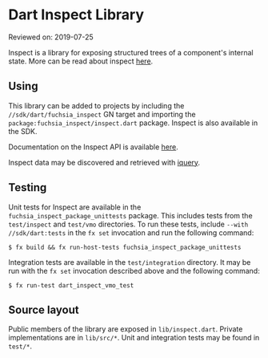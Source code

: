 # Dart Inspect Library

Reviewed on: 2019-07-25

Inspect is a library for exposing structured trees of a component's internal
state. More can be read about inspect [here][inspect].

## Using

This library can be added to projects by including the
`//sdk/dart/fuchsia_inspect` GN target and importing the
`package:fuchsia_inspect/inspect.dart` package. Inspect is also available in the
SDK.

Documentation on the Inspect API is available [here][inspect_api].

Inspect data may be discovered and retrieved with [iquery][iquery].

## Testing

Unit tests for Inspect are available in the `fuchsia_inspect_package_unittests`
package. This includes tests from the `test/inspect` and `test/vmo` directories.
To run these tests, include `--with //sdk/dart:tests` in the `fx set`
invocation and run the following command:

```
$ fx build && fx run-host-tests fuchsia_inspect_package_unittests
```

Integration tests are available in the `test/integration` directory.
It may be run with the `fx set` invocation described above and the following command:

```
$ fx run-test dart_inspect_vmo_test
```

## Source layout

Public members of the library are exposed in `lib/inspect.dart`. Private
implementations are in `lib/src/*`. Unit and integration tests may be found in
`test/*`.

[inspect]:/docs/development/inspect/README.md
[inspect_api]:https://fuchsia-docs.firebaseapp.com/dart/package-fuchsia_inspect_inspect/Inspect-class.html
[iquery]:/docs/development/inspect/iquery.md
